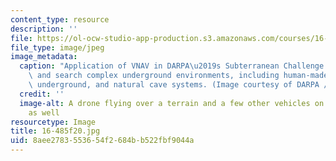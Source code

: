 ```yaml
---
content_type: resource
description: ''
file: https://ol-ocw-studio-app-production.s3.amazonaws.com/courses/16-485-visual-navigation-for-autonomous-vehicles-vnav-fall-2020/8aee2783553654f2684bb522fbf9044a_16-485f20.jpg
file_type: image/jpeg
image_metadata:
  caption: "Application of VNAV in DARPA\u2019s Subterranean Challenge to map, navigate,\
    \ and search complex underground environments, including human-made tunnels, urban\
    \ underground, and natural cave systems. (Image courtesy of DARPA / public domain.)"
  credit: ''
  image-alt: A drone flying over a terrain and a few other vehicles on that terrain
    as well
resourcetype: Image
title: 16-485f20.jpg
uid: 8aee2783-5536-54f2-684b-b522fbf9044a
---
```

